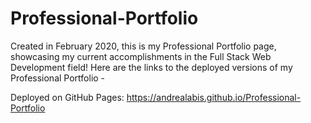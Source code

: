 # Professional-Portfolio

Created in February 2020, this is my Professional Portfolio page, showcasing my current accomplishments in the Full Stack Web Development field!
Here are the links to the deployed versions of my Professional Portfolio - 

Deployed on GitHub Pages: https://andrealabis.github.io/Professional-Portfolio

